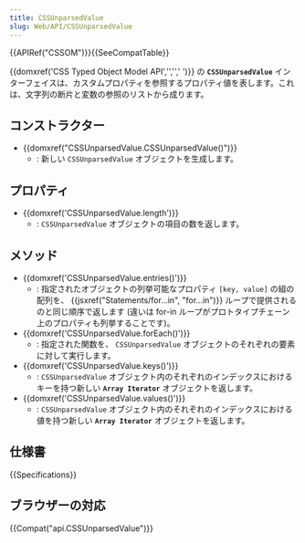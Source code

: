 ```yaml
---
title: CSSUnparsedValue
slug: Web/API/CSSUnparsedValue
---
```


{{APIRef("CSSOM")}}{{SeeCompatTable}}

{{domxref('CSS Typed Object Model API','','',' ')}} の **`CSSUnparsedValue`** インターフェイスは、カスタムプロパティを参照するプロパティ値を表します。これは、文字列の断片と変数の参照のリストから成ります。

## コンストラクター

- {{domxref("CSSUnparsedValue.CSSUnparsedValue()")}}
  - : 新しい `CSSUnparsedValue` オブジェクトを生成します。

## プロパティ

- {{domxref('CSSUnparsedValue.length')}}
  - : `CSSUnparsedValue` オブジェクトの項目の数を返します。

## メソッド

- {{domxref('CSSUnparsedValue.entries()')}}
  - : 指定されたオブジェクトの列挙可能なプロパティ `[key, value]` の組の配列を、 {{jsxref("Statements/for...in", "for...in")}} ループで提供されるのと同じ順序で返します (違いは for-in ループがプロトタイプチェーン上のプロパティも列挙することです)。
- {{domxref('CSSUnparsedValue.forEach()')}}
  - : 指定された関数を、 `CSSUnparsedValue` オブジェクトのそれぞれの要素に対して実行します。
- {{domxref('CSSUnparsedValue.keys()')}}
  - : `CSSUnparsedValue` オブジェクト内のそれぞれのインデックスにおけるキーを持つ新しい **`Array Iterator`** オブジェクトを返します。
- {{domxref('CSSUnparsedValue.values()')}}
  - : `CSSUnparsedValue` オブジェクト内のそれぞれのインデックスにおける値を持つ新しい **`Array Iterator`** オブジェクトを返します。

## 仕様書

{{Specifications}}

## ブラウザーの対応

{{Compat("api.CSSUnparsedValue")}}
